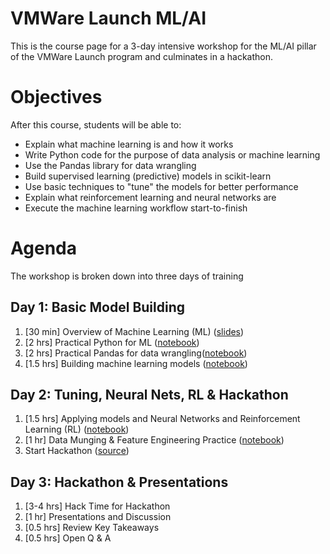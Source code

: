 # VMWare Launch ML/AI
This is the course page for a 3-day intensive workshop for the ML/AI pillar of the VMWare Launch program and culminates in a hackathon.

# Objectives
After this course, students will be able to:

- Explain what machine learning is and how it works
- Write Python code for the purpose of data analysis or machine learning
- Use the Pandas library for data wrangling 
- Build supervised learning (predictive) models in scikit-learn
- Use basic techniques to "tune" the models for better performance
- Explain what reinforcement learning and neural networks are
- Execute the machine learning workflow start-to-finish

# Agenda
The workshop is broken down into three days of training

## Day 1: Basic Model Building
1. [30 min] Overview of Machine Learning (ML) ([slides](https://github.com/suneel0101/ml-ai-vmware-launch/blob/master/Day%201/DI_Overview_of_ML.key))
2. [2 hrs] Practical Python for ML ([notebook](https://github.com/suneel0101/ml-ai-vmware-launch/blob/master/Day%201/Practical%20Python%20for%20ML.ipynb))
3. [2 hrs] Practical Pandas for data wrangling([notebook](https://github.com/suneel0101/ml-ai-vmware-launch/blob/master/Day%201/Practical%20Pandas%20for%20Data%20Wrangling.ipynb))
4. [1.5 hrs] Building machine learning models ([notebook](https://github.com/suneel0101/ml-ai-vmware-launch/blob/master/Day%201/Building%20Models.ipynb))

## Day 2: Tuning, Neural Nets, RL & Hackathon
1. [1.5 hrs] Applying models and Neural Networks and Reinforcement Learning (RL) ([notebook](https://github.com/suneel0101/ml-ai-vmware-launch/blob/master/Day%202/ML%20Practice%2C%20Neural%20Nets%2C%20and%20RL.ipynb))
2. [1 hr] Data Munging & Feature Engineering Practice ([notebook](https://github.com/suneel0101/ml-ai-vmware-launch/blob/master/Day%202/Data%20Munging%20Practice.ipynb))
3. Start Hackathon ([source](https://www.kaggle.com/c/20-newsgroups))

## Day 3: Hackathon & Presentations
1. [3-4 hrs] Hack Time for Hackathon
2. [1 hr] Presentations and Discussion
3. [0.5 hrs] Review Key Takeaways
4. [0.5 hrs] Open Q & A
